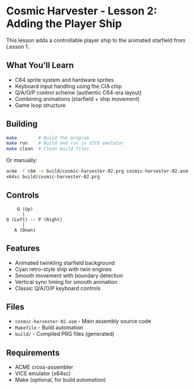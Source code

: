 # Cosmic Harvester - Lesson 2: Adding the Player Ship

This lesson adds a controllable player ship to the animated starfield from Lesson 1.

## What You'll Learn

- C64 sprite system and hardware sprites
- Keyboard input handling using the CIA chip
- Q/A/O/P control scheme (authentic C64-era layout)
- Combining animations (starfield + ship movement)
- Game loop structure

## Building

```bash
make        # Build the program
make run    # Build and run in VICE emulator
make clean  # Clean build files
```

Or manually:
```bash
acme -f cbm -o build/cosmic-harvester-02.prg cosmic-harvester-02.asm
x64sc build/cosmic-harvester-02.prg
```

## Controls

```
    Q (Up)
      |
O (Left) -- P (Right)
      |
   A (Down)
```

## Features

- Animated twinkling starfield background
- Cyan retro-style ship with twin engines
- Smooth movement with boundary detection
- Vertical sync timing for smooth animation
- Classic Q/A/O/P keyboard controls

## Files

- `cosmic-harvester-02.asm` - Main assembly source code
- `Makefile` - Build automation
- `build/` - Compiled PRG files (generated)

## Requirements

- ACME cross-assembler
- VICE emulator (x64sc)
- Make (optional, for build automation)